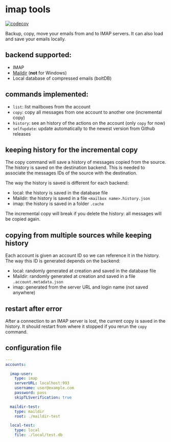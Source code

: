 # imap tools

[![codecov](https://codecov.io/gh/creativeprojects/imap/branch/main/graph/badge.svg?token=3LGb0PvATl)](https://codecov.io/gh/creativeprojects/imap)


Backup, copy, move your emails from and to IMAP servers. It can also load and save your emails locally.

## backend supported:

* IMAP
* [Maildir](https://en.wikipedia.org/wiki/Maildir) (**not** for Windows)
* Local database of compressed emails (boltDB)

## commands implemented:

* `list`: list mailboxes from the account
* `copy`: copy all messages from one account to another one (incremental copy)
* `history`: see an history of the actions on the account (only `copy` for now)
* `selfupdate`: update automatically to the newest version from Github releases

## keeping history for the incremental copy

The copy command will save a history of messages copied from the source. The history is saved on the destination backend. This is needed to associate the messages IDs of the source with the destination.

The way the history is saved is different for each backend:
* local: the history is saved in the database file
* Maildir: the history is saved in a file `<mailbox name>.history.json`
* imap: the history is saved in a folder `.cache`

The incremental copy will break if you delete the history: all messages will be copied again.

## copying from multiple sources while keeping history

Each account is given an account ID so we can reference it in the history. The way this ID is generated depends on the backend:
* local: randomly generated at creation and saved in the database file
* Maildir: randomly generated at creation and saved in a file `.account.metadata.json`
* imap: generated from the server URL and login name (not saved anywhere)

## restart after error

After a connection to an IMAP server is lost, the current copy is saved in the history. It should restart from where it stopped if you rerun the `copy` command.

## configuration file

```yaml
---
accounts:

  imap-user:
    type: imap
    serverURL: localhost:993
    username: user@example.com
    password: pass
    skipTLSverification: true

  maildir-test:
    type: maildir
    root: ./maildir-test

  local-test:
    type: local
    file: ./local/test.db

```
